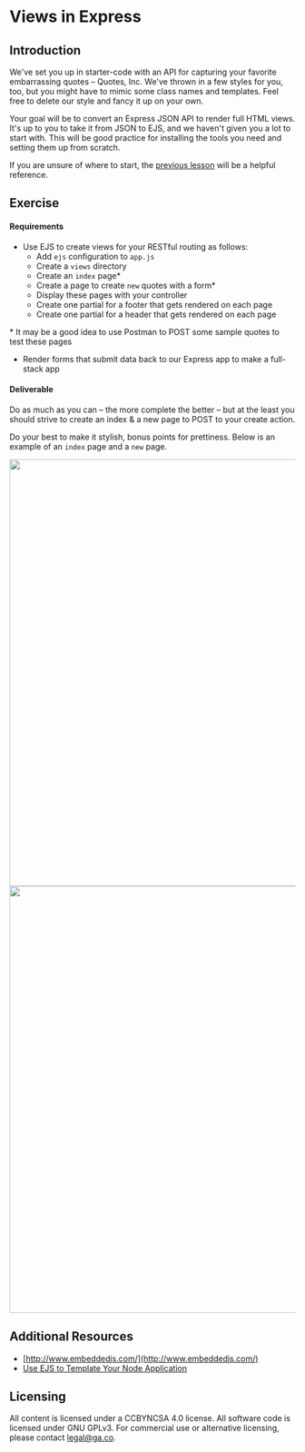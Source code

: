# Views in Express

## Introduction

We've set you up in starter-code with an API for capturing your favorite embarrassing quotes – Quotes, Inc. We've thrown in a few styles for you, too, but you might have to mimic some class names and templates. Feel free to delete our style and fancy it up on your own.

Your goal will be to convert an Express JSON API to render full HTML views. It's up to you to take it from JSON to EJS, and we haven't given you a lot to start with. This will be good practice for installing the tools you need and setting them up from scratch.

If you are unsure of where to start, the [previous lesson](https://github.com/den-wdi-2/express-views-lesson) will be a helpful reference.

## Exercise

#### Requirements

- Use EJS to create views for your RESTful routing as follows:
  - Add `ejs` configuration to `app.js`
  - Create a `views` directory
  - Create an `index` page\*
  - Create a page to create `new` quotes with a form\*
  - Display these pages with your controller
  - Create one partial for a footer that gets rendered on each page
  - Create one partial for a header that gets rendered on each page

\* It may be a good idea to use Postman to POST some sample quotes to test these pages

- Render forms that submit data back to our Express app to make a full-stack app

#### Deliverable

<!-- Show your version here -->

Do as much as you can – the more complete the better – but at the least you should strive to create an index & a new page to POST to your create action.

Do your best to make it stylish, bonus points for prettiness.  Below is an example of an `index` page and a `new` page.

<img width="752" src="https://cloud.githubusercontent.com/assets/25366/9153289/98b3a226-3e02-11e5-95dc-2f44b5393f5c.png">

<img width="752" src="https://cloud.githubusercontent.com/assets/25366/9153304/4ea3903c-3e03-11e5-9af5-82b63257475f.png">

## Additional Resources

- [http://www.embeddedjs.com/](http://www.embeddedjs.com/)
- [Use EJS to Template Your Node Application](https://scotch.io/tutorials/use-ejs-to-template-your-node-application)


## Licensing
All content is licensed under a CC­BY­NC­SA 4.0 license.
All software code is licensed under GNU GPLv3. For commercial use or alternative licensing, please contact legal@ga.co.
